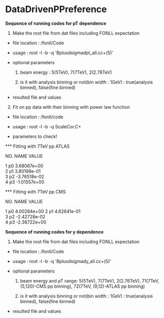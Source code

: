 # DataDrivenPPreference

**Sequence of running codes for pT dependence**

1. Make the root file from dat files including FONLL expectation

* file location : /fonll/Code
 
* usage : root -l -b -q 'Bplusdsigmadpt_all.cc+(5)'

* optional parameters

  1. beam energy : 5(5TeV), 7(7TeV), 2(2.76TeV)

  2. is it with analysis binning or not(bin width : 1GeV) : true(analysis binned), false(fine binned)

* resulted file and values

2. Fit on pp data with their binning with power law function

* file location : /fonll/code

* usage : root -l -b -q ScaleCor.C+

* parameters to check!

*** Fitting with 7TeV pp ATLAS 

  NO.   NAME      VALUE             

   1  p0           3.68067e+00  
   2  p1           3.80198e-01   
   3  p2          -3.76518e-02  
   4  p3          -1.01557e+00 

*** Fitting with 7TeV pp CMS 

  NO.   NAME      VALUE         

   1  p0           4.00284e+00 
   2  p1           4.62641e-01  
   3  p2          -2.42728e-02  
   4  p3          -2.36722e+00  



**Sequence of running codes for y dependence**

1. Make the root file from dat files including FONLL expectation

* file location : /fonll/Code

* usage : root -l -b -q 'Bplusdsigmady_all.cc+(5)'

* optional parameters

  1. beam energy and pT range: 5(5TeV), 7(7TeV), 2(2.76TeV), 71(7TeV,(5,120)-CMS pp binning), 72(7TeV, (9,12)-ATLAS pp binning)

  2. is it with analysis binning or not(bin width : 1GeV) : true(analysis binned), false(fine binned)

* resulted file and values


